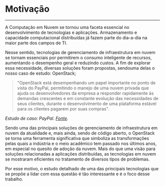 # Motivação
---
A Computação em Nuvem se tornou uma faceta essencial no desenvolvimento de tecnologias e aplicações. Armazenamento e capacidade computacional distribuídas já fazem parte do dia-a-dia na maior parte dos campos de TI.

Nesse sentido, tecnologias de gerenciamento de infraestrutura em nuvem se tornam essenciais por permitirem o consumo inteligente de recursos, aumentando o desempenho geral e reduzindo custos. A fim de explorar essa necessidade, diversas soluções foram propostas, sendouma delas o nosso caso de estudo: OpenStack;

>"OpenStack está desempenhando um papel importante no ponto de vista do PayPal, permitindo o manejo de uma nuvem privada que ajuda os desenvolvedores da empresa a responder rapidamente às demandas crescentes e em constante evolução das necessidades de seus clientes, durante o desenvolvimento de uma plataforma estável para os clientes pagarem por suas compras".

*Estudo de caso: PayPal. [Fonte](https://www.openstack.org/user-stories/paypal/).*

Sendo uma das principais soluções de gerenciamento de infraestrutura em nuvem da atualidade e, mais ainda, sendo de código aberto, o OpenStack se torna uma ferramenta significativa que simboliza as transformações pelas quais a indústria e o meio acadêmico tem passado nos últimos anos, em especial no quesito de adoção da nuvem. Mais do que uma visão para soluções relacionadas a aplicações distribuídas, as tecnologias em nuvem se mostraram eficientes no tratamento de diversos tipos de problemas.

Por esse motivo, o estudo detalhado de uma das principais tecnologias que se propõe a lidar com essa questão é tão interessante e é o foco desse trabalho.
